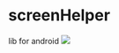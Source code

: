 # screenHelper
 lib for android
 [![](https://jitpack.io/v/ernat-vip/screenHelper.svg)](https://jitpack.io/#ernat-vip/screenHelper)

